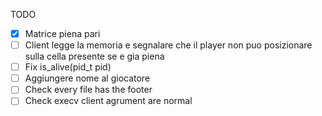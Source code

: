 TODO
- [x] Matrice piena pari
- [ ] Client legge la memoria e segnalare che il player non puo posizionare sulla cella presente se e gia piena
- [ ] Fix is_alive(pid_t pid)
- [ ] Aggiungere nome al giocatore
- [ ] Check every file has the footer
- [ ] Check execv client agrument are normal